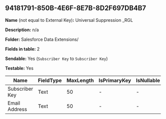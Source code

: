 ## 94181791-850B-4E6F-8E7B-8D2F697DB4B7

**Name** (not equal to External Key)**:** Universal Suppression _RGL

**Description:** n/a

**Folder:** Salesforce Data Extensions/

**Fields in table:** 2

**Sendable:** Yes (`Subscriber Key` to `Subscriber Key`)

**Testable:** Yes

| Name | FieldType | MaxLength | IsPrimaryKey | IsNullable | DefaultValue |
| --- | --- | --- | --- | --- | --- |
| Subscriber Key | Text | 50 | - | - |  |
| Email Address | Text | 50 | - | - |  |
